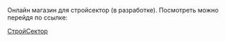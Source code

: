 Онлайн магазин для стройсектор (в разработке).
Посмотреть можно перейдя по ссылке:

[СтройСектор](http://stroisektor.ru/stroisektor-shop/)
